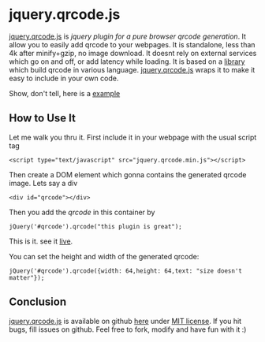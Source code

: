 # jquery.qrcode.js

<a href='http://jeromeetienne.github.com/jquery-qrcode'>jquery.qrcode.js</a>
is *jquery plugin for a pure browser qrcode generation*.
It allow you to easily add qrcode to your webpages.
It is standalone, less than 4k after minify+gzip, no image download.
It doesnt rely on external services which go on and off, or add latency while loading.
It is based on a <a href='http://www.d-project.com/qrcode/index.html'>library</a>
which build qrcode in various language. <a href='http://jeromeetienne.github.com/jquery-qrcode'>jquery.qrcode.js</a> wraps
it to make it easy to include in your own code.

Show, don't tell, here is a <a href='https://github.com/jeromeetienne/jquery-qrcode/blob/master/examples/basic.html'>example</a>

## How to Use It

Let me walk you thru it. First include it in your webpage with the usual script tag
    
    <script type="text/javascript" src="jquery.qrcode.min.js"></script>

Then create a DOM element which gonna contains the generated qrcode image. Lets say
a div

    <div id="qrcode"></div>

Then you add the *qrcode* in this container by

    jQuery('#qrcode').qrcode("this plugin is great");

This is it. see it <a href='http://jeromeetienne.github.com/jquery-qrcode/examples/basic.html'>live</a>.

You can set the height and width of the generated qrcode:

    jQuery('#qrcode').qrcode({width: 64,height: 64,text: "size doesn't matter"});


## Conclusion
<a href='http://jeromeetienne.github.com/jquery-qrcode'>jquery.qrcode.js</a> is available on github
<a href='https://github.com/jeromeetienne/jquery-qrcode'>here</a>
under <a href='https://github.com/jeromeetienne/jquery-qrcode/blob/master/MIT-LICENSE.txt'>MIT license</a>.
If you hit bugs, fill issues on github.
Feel free to fork, modify and have fun with it :)
